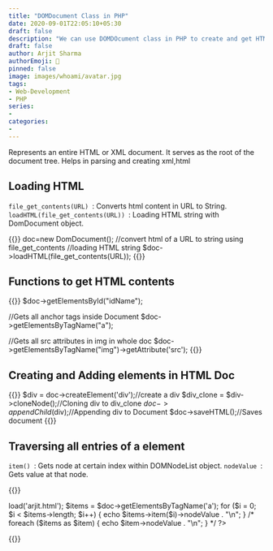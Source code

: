 ```yaml
---
title: "DOMDocument Class in PHP"
date: 2020-09-01T22:05:10+05:30
draft: false
description: "We can use DOMDOcument class in PHP to create and get HTML content dynamically"
draft: false
author: Arjit Sharma
authorEmoji: 🤖
pinned: false
image: images/whoami/avatar.jpg
tags:
- Web-Development
- PHP
series:
- 
categories:
- 
---
```


Represents an entire HTML or XML document. It serves as the root of the document tree. Helps in parsing and creating xml,html

## Loading HTML
`file_get_contents(URL) `: Converts html content in URL to String.
`loadHTML(file_get_contents(URL)) `: Loading HTML string with DomDocument object.

{{<highlight php>}}
doc=new DomDocument();
//convert html of a URL to string using file_get_contents
//loading HTML string
$doc->loadHTML(file_get_contents(URL));
{{</highlight>}}


## Functions to get HTML contents

{{<highlight php>}}
$doc->getElementsById("idName");

//Gets all anchor tags inside Document
$doc->getElementsByTagName("a");

//Gets all src attributes in img in whole doc
$doc->getElementsByTagName("img")->getAttribute('src');
{{</highlight>}}


## Creating and Adding elements in HTML Doc

{{<highlight php>}}
$div = doc->createElement('div');//create a div
$div_clone = $div->cloneNode();//Cloning div to div_clone
$doc->appendChild($div);//Appending div to Document
$doc->saveHTML();//Saves document
{{</highlight>}}


## Traversing all entries of a element
`item() `: Gets node at certain index within DOMNodeList object.
`nodeValue `: Gets value at that node.

{{<highlight php>}}
<?php

$doc = new DOMDocument;
$doc->load('arjit.html');

$items = $doc->getElementsByTagName('a');

for ($i = 0; $i < $items->length; $i++) {
    echo $items->item($i)->nodeValue . "\n";
}
/*
foreach ($items as $item) {
    echo $item->nodeValue . "\n";
}
*/

?>
{{</highlight>}}

